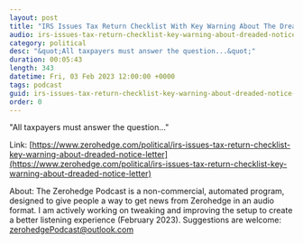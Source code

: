 ```yaml
---
layout: post
title: "IRS Issues Tax Return Checklist With Key Warning About The Dreaded Notice Letter"
audio: irs-issues-tax-return-checklist-key-warning-about-dreaded-notice-letter-2
category: political
desc: "&quot;All taxpayers must answer the question...&quot;"
duration: 00:05:43
length: 343
datetime: Fri, 03 Feb 2023 12:00:00 +0000
tags: podcast
guid: irs-issues-tax-return-checklist-key-warning-about-dreaded-notice-letter-0
order: 0
---
```

&quot;All taxpayers must answer the question...&quot;

Link: [https://www.zerohedge.com/political/irs-issues-tax-return-checklist-key-warning-about-dreaded-notice-letter](https://www.zerohedge.com/political/irs-issues-tax-return-checklist-key-warning-about-dreaded-notice-letter)

About: The Zerohedge Podcast is a non-commercial, automated program, designed to give people a way to get news from Zerohedge in an audio format.  I am actively working on tweaking and improving the setup to create a better listening experience (February 2023).  Suggestions are welcome: [zerohedgePodcast@outlook.com](mailto:zerohedgePodcast@outlook.com)